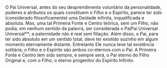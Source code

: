 ﻿O Pai Universal, antes do seu desprendimento voluntário da personalidade, poderes e atributos os quais constituem o Filho e o Espírito, parece ter sido (considerado filosoficamente) uma Deidade infinita, inqualificada e absoluta. Mas, uma tal Primeira Fonte e Centro teórica, sem um Filho, não podia, em nenhum sentido da palavra, ser considerada o PaiPai Universal Universal**; a paternidade não é real sem filiação. Além disso, o Pai, para ter sido absoluto em um sentido total, deve ter existido sozinho em algum momento eternamente distante. Entretanto Ele nunca teve tal existência solitária; o Filho e o Espírito são ambos co-eternos com o Pai. A Primeira Fonte e Centro tem sido sempre, e sempre será, o Pai eterno do Filho Original e, com o Filho, o eterno progenitor do Espírito Infinito.